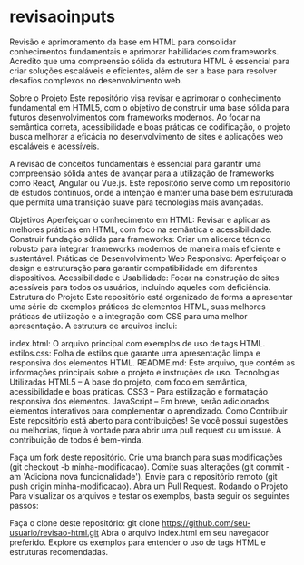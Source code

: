 # revisaoinputs
Revisão e aprimoramento da base em HTML para consolidar conhecimentos fundamentais e aprimorar habilidades com frameworks. Acredito que uma compreensão sólida da estrutura HTML é essencial para criar soluções escaláveis e eficientes, além de ser a base para resolver desafios complexos no desenvolvimento web.



Sobre o Projeto
Este repositório visa revisar e aprimorar o conhecimento fundamental em HTML5, com o objetivo de construir uma base sólida para futuros desenvolvimentos com frameworks modernos. Ao focar na semântica correta, acessibilidade e boas práticas de codificação, o projeto busca melhorar a eficácia no desenvolvimento de sites e aplicações web escaláveis e acessíveis.

A revisão de conceitos fundamentais é essencial para garantir uma compreensão sólida antes de avançar para a utilização de frameworks como React, Angular ou Vue.js. Este repositório serve como um repositório de estudos contínuos, onde a intenção é manter uma base bem estruturada que permita uma transição suave para tecnologias mais avançadas.

Objetivos
Aperfeiçoar o conhecimento em HTML: Revisar e aplicar as melhores práticas em HTML, com foco na semântica e acessibilidade.
Construir fundação sólida para frameworks: Criar um alicerce técnico robusto para integrar frameworks modernos de maneira mais eficiente e sustentável.
Práticas de Desenvolvimento Web Responsivo: Aperfeiçoar o design e estruturação para garantir compatibilidade em diferentes dispositivos.
Acessibilidade e Usabilidade: Focar na construção de sites acessíveis para todos os usuários, incluindo aqueles com deficiência.
Estrutura do Projeto
Este repositório está organizado de forma a apresentar uma série de exemplos práticos de elementos HTML, suas melhores práticas de utilização e a integração com CSS para uma melhor apresentação. A estrutura de arquivos inclui:

index.html: O arquivo principal com exemplos de uso de tags HTML.
estilos.css: Folha de estilos que garante uma apresentação limpa e responsiva dos elementos HTML.
README.md: Este arquivo, que contém as informações principais sobre o projeto e instruções de uso.
Tecnologias Utilizadas
HTML5 – A base do projeto, com foco em semântica, acessibilidade e boas práticas.
CSS3 – Para estilização e formatação responsiva dos elementos.
JavaScript – Em breve, serão adicionados elementos interativos para complementar o aprendizado.
Como Contribuir
Este repositório está aberto para contribuições! Se você possui sugestões ou melhorias, fique à vontade para abrir uma pull request ou um issue. A contribuição de todos é bem-vinda.

Faça um fork deste repositório.
Crie uma branch para suas modificações (git checkout -b minha-modificacao).
Comite suas alterações (git commit -am 'Adiciona nova funcionalidade').
Envie para o repositório remoto (git push origin minha-modificacao).
Abra um Pull Request.
Rodando o Projeto
Para visualizar os arquivos e testar os exemplos, basta seguir os seguintes passos:

Faça o clone deste repositório:
git clone https://github.com/seu-usuario/revisao-html.git
Abra o arquivo index.html em seu navegador preferido.
Explore os exemplos para entender o uso de tags HTML e estruturas recomendadas.
